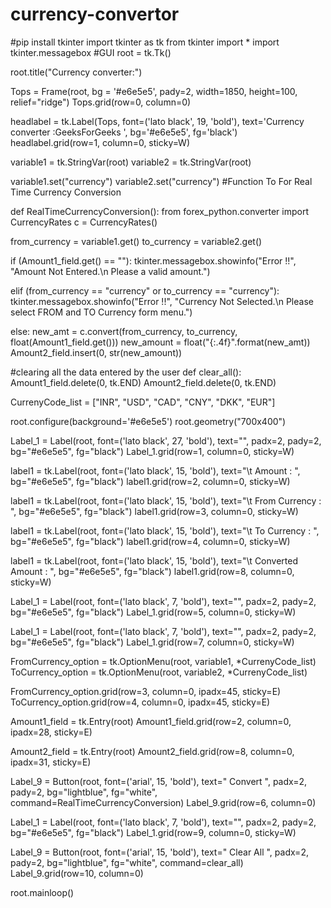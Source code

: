 # currency-convertor
 #pip install tkinter
import tkinter as tk
from tkinter import *
import tkinter.messagebox
#GUI
root = tk.Tk()

root.title("Currency converter:")

Tops = Frame(root, bg = '#e6e5e5', pady=2, width=1850, height=100, relief="ridge")
Tops.grid(row=0, column=0)

headlabel = tk.Label(Tops, font=('lato black', 19, 'bold'), text='Currency converter :GeeksForGeeks ',
          bg='#e6e5e5', fg='black')
headlabel.grid(row=1, column=0, sticky=W)

variable1 = tk.StringVar(root)
variable2 = tk.StringVar(root)

variable1.set("currency")
variable2.set("currency")
#Function To For Real Time Currency Conversion

def RealTimeCurrencyConversion():
  from forex_python.converter import CurrencyRates
  c = CurrencyRates()

  from_currency = variable1.get()
  to_currency = variable2.get()

  if (Amount1_field.get() == ""):
    tkinter.messagebox.showinfo("Error !!", "Amount Not Entered.\n Please a valid amount.")

  elif (from_currency == "currency" or to_currency == "currency"):
    tkinter.messagebox.showinfo("Error !!",
                  "Currency Not Selected.\n Please select FROM and TO Currency form menu.")

  else:
    new_amt = c.convert(from_currency, to_currency, float(Amount1_field.get()))
    new_amount = float("{:.4f}".format(new_amt))
    Amount2_field.insert(0, str(new_amount))

#clearing all the data entered by the user
def clear_all():
  Amount1_field.delete(0, tk.END)
  Amount2_field.delete(0, tk.END)


CurrenyCode_list = ["INR", "USD", "CAD", "CNY", "DKK", "EUR"]

root.configure(background='#e6e5e5')
root.geometry("700x400")

Label_1 = Label(root, font=('lato black', 27, 'bold'), text="", padx=2, pady=2, bg="#e6e5e5", fg="black")
Label_1.grid(row=1, column=0, sticky=W)

label1 = tk.Label(root, font=('lato black', 15, 'bold'), text="\t Amount : ", bg="#e6e5e5", fg="black")
label1.grid(row=2, column=0, sticky=W)

label1 = tk.Label(root, font=('lato black', 15, 'bold'), text="\t From Currency : ", bg="#e6e5e5", fg="black")
label1.grid(row=3, column=0, sticky=W)

label1 = tk.Label(root, font=('lato black', 15, 'bold'), text="\t To Currency : ", bg="#e6e5e5", fg="black")
label1.grid(row=4, column=0, sticky=W)

label1 = tk.Label(root, font=('lato black', 15, 'bold'), text="\t Converted Amount : ", bg="#e6e5e5", fg="black")
label1.grid(row=8, column=0, sticky=W)

Label_1 = Label(root, font=('lato black', 7, 'bold'), text="", padx=2, pady=2, bg="#e6e5e5", fg="black")
Label_1.grid(row=5, column=0, sticky=W)

Label_1 = Label(root, font=('lato black', 7, 'bold'), text="", padx=2, pady=2, bg="#e6e5e5", fg="black")
Label_1.grid(row=7, column=0, sticky=W)

FromCurrency_option = tk.OptionMenu(root, variable1, *CurrenyCode_list)
ToCurrency_option = tk.OptionMenu(root, variable2, *CurrenyCode_list)

FromCurrency_option.grid(row=3, column=0, ipadx=45, sticky=E)
ToCurrency_option.grid(row=4, column=0, ipadx=45, sticky=E)

Amount1_field = tk.Entry(root)
Amount1_field.grid(row=2, column=0, ipadx=28, sticky=E)

Amount2_field = tk.Entry(root)
Amount2_field.grid(row=8, column=0, ipadx=31, sticky=E)

Label_9 = Button(root, font=('arial', 15, 'bold'), text=" Convert ", padx=2, pady=2, bg="lightblue", fg="white",
        command=RealTimeCurrencyConversion)
Label_9.grid(row=6, column=0)

Label_1 = Label(root, font=('lato black', 7, 'bold'), text="", padx=2, pady=2, bg="#e6e5e5", fg="black")
Label_1.grid(row=9, column=0, sticky=W)

Label_9 = Button(root, font=('arial', 15, 'bold'), text=" Clear All ", padx=2, pady=2, bg="lightblue", fg="white",
        command=clear_all)
Label_9.grid(row=10, column=0)


root.mainloop()
